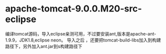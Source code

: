 # apache-tomcat-9.0.0.M20-src-eclipse
编译tomcat源码，导入eclipse亲测可用，不过要安装ant,版本是apache-ant-1.9.9，JDK1.8,eclipse neon。
导入之后 ，还要把tomcat-build-libs加入到构建路径下，另外加入ant.jar到s构建路径下
